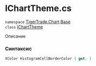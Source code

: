 
# IChartTheme.cs
`namespace` [TigerTrade.Chart](../../../../TigerTrade.Chart.md).[Base](../../../../TigerTrade.Chart/Base.md)  
    `class` [IChartTheme](../../IChartTheme.cs.md)

Описание

### Синтаксис
```csharp
XColor HistogramCellBorderColor { get; }
```
